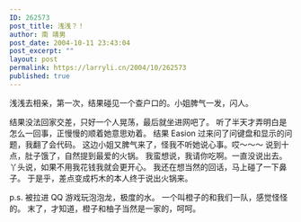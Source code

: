 ```yaml
---
ID: 262573
post_title: 浅浅？！
author: 南 靖男
post_date: 2004-10-11 23:43:04
post_excerpt: ""
layout: post
permalink: https://larryli.cn/2004/10/262573
published: true
---
```

<!--more-->浅浅去相亲，第一次，结果碰见一个查户口的。小姐脾气一发，闪人。
结果没法回家交差，只好一个人晃荡，最后就坐进网吧了。
听了半天才弄明白是怎么一回事，正慢慢的顺着她意思劝着。
结果 Easion 过来问了问键盘和显示的问题，我翻了会代码。
这边小姐又脾气来了，怪我不听她说心事。哎～～～
说到十点，肚子饿了，自然提到最爱的火锅。
我蛮想说，我请你吃啊。一直没说出去。
丫头说，如果不用我花钱我就会更开心。
我还在想当然的回话，马上碰了一下鼻子。
于是乎，差点变成朽木的本人终于说出火锅来。

p.s. 被拉进 QQ 游戏玩泡泡龙，极度的水。
一个叫橙子的和我们一队，感觉怪怪的。
末了，才知道，橙子和柚子当然是一家的，呵呵。